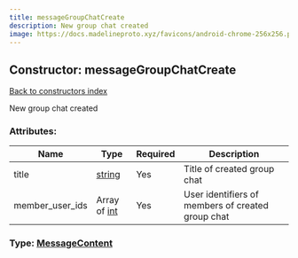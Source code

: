 ```yaml
---
title: messageGroupChatCreate
description: New group chat created
image: https://docs.madelineproto.xyz/favicons/android-chrome-256x256.png
---
```

## Constructor: messageGroupChatCreate  
[Back to constructors index](index.md)



New group chat created

### Attributes:

| Name     |    Type       | Required | Description |
|----------|---------------|----------|-------------|
|title|[string](../types/string.md) | Yes|Title of created group chat|
|member\_user\_ids|Array of [int](../types/int.md) | Yes|User identifiers of members of created group chat|



### Type: [MessageContent](../types/MessageContent.md)


